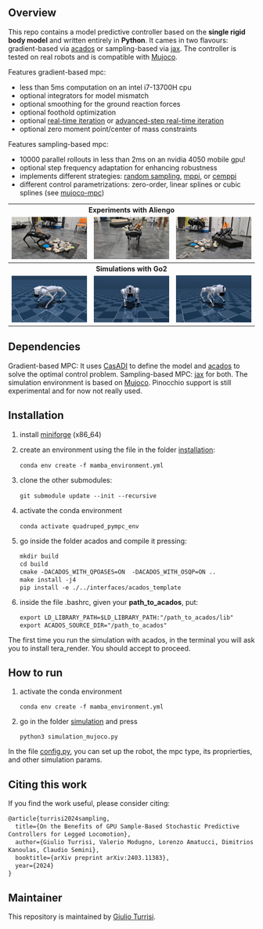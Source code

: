 ## Overview
This repo contains a model predictive controller based on the **single rigid body model** and written entirely in **Python**. It cames in two flavours: gradient-based via [acados](https://docs.acados.org/about_acados/index.html#:~:text=acados%20is%20a%20software%20package,Moritz%20Diehl) or sampling-based via [jax](https://github.com/google/jax). The controller is tested on real robots and is compatible with [Mujoco](https://mujoco.org/).  


Features gradient-based mpc:
- less than 5ms computation on an intel i7-13700H cpu 
- optional integrators for model mismatch
- optional smoothing for the ground reaction forces 
- optional foothold optimization
- optional [real-time iteration](http://cse.lab.imtlucca.it/~bemporad/publications/papers/ijc_rtiltv.pdf) or [advanced-step real-time iteration](https://arxiv.org/pdf/2403.07101.pdf)
- optional zero moment point/center of mass constraints


Features sampling-based mpc:
- 10000 parallel rollouts in less than 2ms on an nvidia 4050 mobile gpu!
- optional step frequency adaptation for enhancing robustness
- implements different strategies: [random sampling](https://arxiv.org/pdf/2212.00541.pdf), [mppi](https://sites.gatech.edu/acds/mppi/), or [cemppi](https://arxiv.org/pdf/2203.16633.pdf) 
- different control parametrizations: zero-order, linear splines or cubic splines (see [mujoco-mpc](https://arxiv.org/pdf/2212.00541.pdf))


<table >
    <tr>
        <th colspan="3" align="center">Experiments with Aliengo</th>
    </tr>
    <tr>
        <td align="left"><img src="./gifs/trot.gif"/></td>
        <td align="center"><img src="./gifs/pace.gif"/></td>
        <td align="right"><img src="./gifs/crawl.gif"/></td>
    </tr>
    <tr>
        <th colspan="3" align="center">Simulations with Go2</th>
    </tr>
    <tr>
        <td align="left"><img src="./gifs/trot_mujoco.gif"/></td>
        <td align="center"><img src="./gifs/pace_mujoco.gif"/></td>
        <td align="right"><img src="./gifs/crawl_mujoco.gif"/></td>
    </tr>
</table>


## Dependencies
Gradient-based MPC: It uses [CasADI](https://web.casadi.org/) to define the model and [acados](https://docs.acados.org/about_acados/index.html#:~:text=acados%20is%20a%20software%20package,Moritz%20Diehl) to solve the optimal control problem. Sampling-based MPC: [jax](https://github.com/google/jax) for both. The simulation environment is based on [Mujoco](https://mujoco.org/). Pinocchio support is still experimental and for now not really used.

## Installation

1. install [miniforge](https://github.com/conda-forge/miniforge/releases) (x86_64)

2. create an environment using the file in the folder [installation](https://github.com/iit-DLSLab/Quadruped-PyMPC/tree/main/installation):

    `conda env create -f mamba_environment.yml`


3. clone the other submodules:

    `git submodule update --init --recursive`
    
4. activate the conda environment

    `conda activate quadruped_pympc_env`

5. go inside the folder acados and compile it pressing:
    
    ```
    mkdir build
    cd build
    cmake -DACADOS_WITH_QPOASES=ON  -DACADOS_WITH_OSQP=ON ..
    make install -j4
    pip install -e ./../interfaces/acados_template
    ```

6. inside the file .bashrc, given your **path_to_acados**, put:
    
    ```
    export LD_LIBRARY_PATH=$LD_LIBRARY_PATH:"/path_to_acados/lib"
    export ACADOS_SOURCE_DIR="/path_to_acados"
    ```

The first time you run the simulation with acados, in the terminal you will ask you to install tera_render. You should accept to proceed.

## How to run

1. activate the conda environment
   
   ```
   conda env create -f mamba_environment.yml
   ```

2. go in the folder [simulation](https://github.com/iit-DLSLab/Quadruped-PyMPC/tree/main/simulation) and press
   
   ```
   python3 simulation_mujoco.py
   ```

In the file [config.py](https://github.com/iit-DLSLab/Quadruped-PyMPC/blob/main/config.py), you can set up the robot, the mpc type, its proprierties, and other simulation params. 



## Citing this work

If you find the work useful, please consider citing:

```
@article{turrisi2024sampling,
  title={On the Benefits of GPU Sample-Based Stochastic Predictive Controllers for Legged Locomotion},
  author={Giulio Turrisi, Valerio Modugno, Lorenzo Amatucci, Dimitrios Kanoulas, Claudio Semini},
  booktitle={arXiv preprint arXiv:2403.11383},
  year={2024}
}
```

## Maintainer

This repository is maintained by [Giulio Turrisi](https://github.com/giulioturrisi).